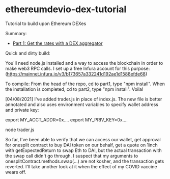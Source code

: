 # ethereumdevio-dex-tutorial

Tutorial to build upon Ethereum DEXes

Summary: 
* [Part 1: Get the rates with a DEX aggregator](https://ethereumdev.io/trading-and-arbitrage-on-ethereum-dex-get-the-rates-part-1/)

Quick and dirty build:

You'll need node.js installed and a way to access the blockchain in order to make web3 RPC calls.  I set up a free Infura account for this purpose: (https://mainnet.infura.io/v3/b173657a332241d192ae1d1588efde68)

To compile: From the head of the repo, cd to part1, type "npm install".  When the installation is completed, cd to part2, type "npm install".  Voila!

[04/08/2021]  I've added trader.js in place of index.js.  The new file is better annotated and also uses environment variables to specify wallet address and private key:

export MY_ACCT_ADDR=0x....
export MY_PRIV_KEY=0x....

node trader.js

So far, I've been able to verify that we can access our wallet, get approval for onesplit contract to buy DAI token on our behalf, get a quote on 1inch with getExpectedReturn to swap Eth to DAI, but the actual transaction with the swap call didn't go through.  I suspect that my arguments to onesplitContract.methods.swap(...) are not kosher, and the transaction gets reverted.  I'll take another look at it when the effect of my COVID vaccine wears off.
